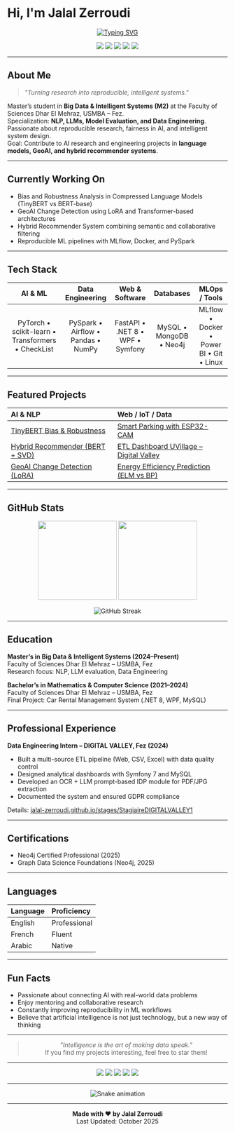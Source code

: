 # Hi, I'm Jalal Zerroudi

<div align="center">

[![Typing SVG](https://readme-typing-svg.herokuapp.com?font=Fira+Code&size=24&pause=1000&color=2563EB&center=true&vCenter=true&width=600&lines=M2+in+Big+Data+%26+Intelligent+Systems;NLP+%26+LLMs+Researcher;Data+Engineer+%7C+Python+Developer;AI+%26+Machine+Learning+Enthusiast)](https://git.io/typing-svg)

</div>

<p align="center">
  <a href="https://jalal-zerroudi.github.io/" target="_blank"><img src="https://img.shields.io/badge/Portfolio-2563EB?style=for-the-badge&logo=Firefox-Browser&logoColor=white" /></a>
  <a href="https://www.linkedin.com/in/jalal-zerroudi/" target="_blank"><img src="https://img.shields.io/badge/LinkedIn-0077B5?style=for-the-badge&logo=linkedin&logoColor=white" /></a>
  <a href="mailto:jalal.zerroudi@usmba.ac.ma" target="_blank"><img src="https://img.shields.io/badge/Gmail-D14836?style=for-the-badge&logo=gmail&logoColor=white" /></a>
  <a href="https://github.com/Jalal-Zerroudi" target="_blank"><img src="https://img.shields.io/badge/GitHub-100000?style=for-the-badge&logo=github&logoColor=white" /></a>
  <a href="https://huggingface.co/" target="_blank"><img src="https://img.shields.io/badge/HuggingFace-FFB000?style=for-the-badge&logo=huggingface&logoColor=white" /></a>
</p>

---

## About Me

> *"Turning research into reproducible, intelligent systems."*

Master’s student in **Big Data & Intelligent Systems (M2)** at the Faculty of Sciences Dhar El Mehraz, USMBA – Fez.  
Specialization: **NLP, LLMs, Model Evaluation, and Data Engineering**.  
Passionate about reproducible research, fairness in AI, and intelligent system design.  
Goal: Contribute to AI research and engineering projects in **language models, GeoAI, and hybrid recommender systems**.

---

## Currently Working On

- Bias and Robustness Analysis in Compressed Language Models (TinyBERT vs BERT-base)  
- GeoAI Change Detection using LoRA and Transformer-based architectures  
- Hybrid Recommender System combining semantic and collaborative filtering  
- Reproducible ML pipelines with MLflow, Docker, and PySpark  

---

## Tech Stack

<div align="center">

| **AI & ML** | **Data Engineering** | **Web & Software** | **Databases** | **MLOps / Tools** |
|:------------:|:-------------------:|:-------------------:|:--------------:|:------------------:|
| PyTorch • scikit-learn • Transformers • CheckList | PySpark • Airflow • Pandas • NumPy | FastAPI • .NET 8 • WPF • Symfony | MySQL • MongoDB • Neo4j | MLflow • Docker • Power BI • Git • Linux |

</div>

---

## Featured Projects

<div align="center">

| **AI & NLP** | **Web / IoT / Data** |
|:--------------|:---------------------|
| [TinyBERT Bias & Robustness](https://jalal-zerroudi.github.io/projets-phares/TinyBERT-Bias) | [Smart Parking with ESP32-CAM](https://jalal-zerroudi.github.io/projets-phares/SmartParking) |
| [Hybrid Recommender (BERT + SVD)](https://jalal-zerroudi.github.io/projets-phares/NLP-Recommendation) | [ETL Dashboard UVillage – Digital Valley](https://jalal-zerroudi.github.io/stages/StagiaireDIGITALVALLEY1) |
| [GeoAI Change Detection (LoRA)](https://jalal-zerroudi.github.io/projets-phares/GeoAI-1) | [Energy Efficiency Prediction (ELM vs BP)](https://jalal-zerroudi.github.io/projets-phares/ENB2012) |

</div>

---

## GitHub Stats

<div align="center">

<img height="180em" src="https://github-readme-stats.vercel.app/api?username=Jalal-Zerroudi&show_icons=true&theme=tokyonight&hide_border=true&count_private=true" />
<img height="180em" src="https://github-readme-stats.vercel.app/api/top-langs/?username=Jalal-Zerroudi&layout=compact&theme=tokyonight&hide_border=true" />

</div>

<div align="center">

![GitHub Streak](https://github-readme-streak-stats.herokuapp.com/?user=Jalal-Zerroudi&theme=tokyonight&hide_border=true)

</div>

---

## Education

**Master’s in Big Data & Intelligent Systems (2024–Present)**  
Faculty of Sciences Dhar El Mehraz – USMBA, Fez  
Research focus: NLP, LLM evaluation, Data Engineering  

**Bachelor’s in Mathematics & Computer Science (2021–2024)**  
Faculty of Sciences Dhar El Mehraz – USMBA, Fez  
Final Project: Car Rental Management System (.NET 8, WPF, MySQL)

---

## Professional Experience

**Data Engineering Intern – DIGITAL VALLEY, Fez (2024)**  
- Built a multi-source ETL pipeline (Web, CSV, Excel) with data quality control  
- Designed analytical dashboards with Symfony 7 and MySQL  
- Developed an OCR + LLM prompt-based IDP module for PDF/JPG extraction  
- Documented the system and ensured GDPR compliance  

Details: [jalal-zerroudi.github.io/stages/StagiaireDIGITALVALLEY1](https://jalal-zerroudi.github.io/stages/StagiaireDIGITALVALLEY1)

---

## Certifications

- Neo4j Certified Professional (2025)  
- Graph Data Science Foundations (Neo4j, 2025)

---

## Languages

| Language | Proficiency |
|:----------|:-------------|
| English | Professional |
| French | Fluent |
| Arabic | Native |

---

## Fun Facts

- Passionate about connecting AI with real-world data problems  
- Enjoy mentoring and collaborative research  
- Constantly improving reproducibility in ML workflows  
- Believe that artificial intelligence is not just technology, but a new way of thinking  

---

<div align="center">

> *"Intelligence is the art of making data speak."*  
If you find my projects interesting, feel free to star them!

---

<p>
  <a href="https://jalal-zerroudi.github.io/"><img src="https://img.shields.io/badge/Portfolio-2563EB?style=for-the-badge&logo=Firefox-Browser&logoColor=white" /></a>
  <a href="https://www.linkedin.com/in/jalal-zerroudi/"><img src="https://img.shields.io/badge/LinkedIn-0A66C2?style=for-the-badge&logo=linkedin&logoColor=white" /></a>
  <a href="mailto:jalal.zerroudi@usmba.ac.ma"><img src="https://img.shields.io/badge/Email-D14836?style=for-the-badge&logo=gmail&logoColor=white" /></a>
  <a href="https://github.com/Jalal-Zerroudi"><img src="https://img.shields.io/badge/GitHub-181717?style=for-the-badge&logo=github&logoColor=white" /></a>
  <a href="https://huggingface.co/"><img src="https://img.shields.io/badge/HuggingFace-FFB000?style=for-the-badge&logo=huggingface&logoColor=white" /></a>
</p>

---

![Snake animation](https://github.com/Jalal-Zerroudi/Jalal-Zerroudi/blob/output/github-contribution-grid-snake.svg)

---

**Made with ❤️ by Jalal Zerroudi**  
Last Updated: October 2025

</div>
